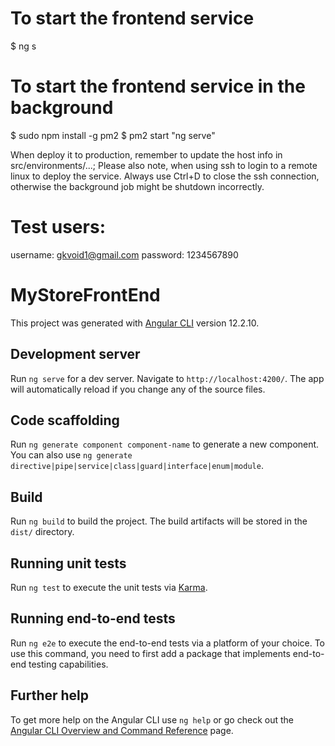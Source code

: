 # To start the frontend service
$ ng s

# To start the frontend service in the background
$ sudo npm install -g pm2
$ pm2 start "ng serve"

When deploy it to production, remember to update the host info in src/environments/...; Please also note, when using ssh to login to a remote linux to deploy the service. Always use Ctrl+D to close the ssh connection, otherwise the background job might be shutdown incorrectly.

# Test users:
username: gkvoid1@gmail.com
password: 1234567890

# MyStoreFrontEnd

This project was generated with [Angular CLI](https://github.com/angular/angular-cli) version 12.2.10.

## Development server

Run `ng serve` for a dev server. Navigate to `http://localhost:4200/`. The app will automatically reload if you change any of the source files.

## Code scaffolding

Run `ng generate component component-name` to generate a new component. You can also use `ng generate directive|pipe|service|class|guard|interface|enum|module`.

## Build

Run `ng build` to build the project. The build artifacts will be stored in the `dist/` directory.

## Running unit tests

Run `ng test` to execute the unit tests via [Karma](https://karma-runner.github.io).

## Running end-to-end tests

Run `ng e2e` to execute the end-to-end tests via a platform of your choice. To use this command, you need to first add a package that implements end-to-end testing capabilities.

## Further help

To get more help on the Angular CLI use `ng help` or go check out the [Angular CLI Overview and Command Reference](https://angular.io/cli) page.
